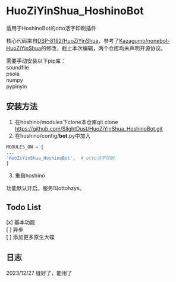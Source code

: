 # HuoZiYinShua_HoshinoBot

适用于HoshinoBot的otto活字印刷插件

核心代码来自[DSP-8192/HuoZiYinShua](https://github.com/DSP-8192/HuoZiYinShua)，参考了[Kazagumo/nonebot-HuoZiYinShua](https://github.com/Kazagumo/nonebot-HuoZiYinShua)的修改，截止本次编辑，两个仓库均未声明开源协议。

需要手动安装以下pip库：  
soundfile  
psola  
numpy  
pypinyin  

## 安装方法
1. 在hoshino/modules下clone本仓库git clone https://github.com/SlightDust/HuoZiYinShua_HoshinoBot.git
2. 在hoshino/config/__bot__.py中加入

```python
MODULES_ON = {
...
'HuoZiYinShua_HoshinoBot',  # otto活字印刷
}
```
3. 重启hoshino

功能默认开启。服务叫ottohzys。  

## Todo List
[x] 基本功能  
[ ] 异步  
[ ] 添加更多原生大碟

## 日志
2023/12/27 缝好了，能用了  